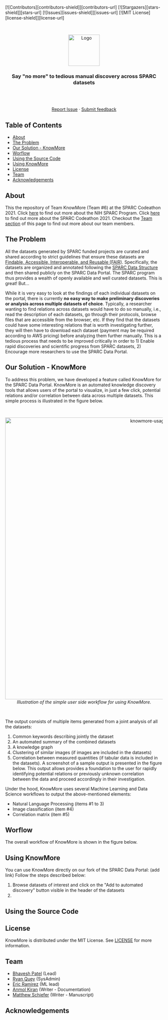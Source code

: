 [![Contributors][contributors-shield]][contributors-url]
[![Stargazers][stars-shield]][stars-url]
[![Issues][issues-shield]][issues-url]
[![MIT License][license-shield]][license-url]
<!-- [![DOI](https://zenodo.org/badge/185270688.svg)](https://zenodo.org/badge/latestdoi/185270688) -->

<!-- HEADER -->
<br />
<p align="center">
  <a href="#">
    <img src="coming-soon.png" alt="Logo" width="100" height="100">
  </a>

  <h3 align="center">Say "no more" to tedious manual discovery across SPARC datasets </h3>

  <p align="center">
     <br/>
   <i>  </i>
    <br />
    <br />
    <a href="https://github.com/bvhpatel/SODA/issues">Report Issue</a>
    ·
    <a href="https://docs.google.com/forms/d/e/1FAIpQLSfyUw2_NI1-2tlAr8oB5_JcJ_yjTB-zUDt9skfGjNU9qjITwg/viewform?ts=5e433bea">Submit feedback </a>
  </p>
</p>

<!-- TABLE OF CONTENTS -->
## Table of Contents

* [About](#about)
* [The Problem](#the-problem)
* [Our Solution - KnowMore](#our-solution---knowmore)
* [Worflow](#worflow)
* [Using the Source Code](#using-the-source-code)
* [Using KnowMore](#using-knowmore)
* [License](#license)
* [Team](#team)
* [Acknowledgements](#acknowledgements)

## About
This the repository of Team KnowMore (Team #6) at the SPARC Codeathon 2021. Click [here](https://commonfund.nih.gov/sparc) to find out more about the NIH SPARC Program. Click [here](https://sparc.science/help/2021-sparc-fair-codeathon) to find out more about the SPARC Codeathon 2021. Checkout the [Team section](#team) of this page to find out more about our team members.

## The Problem
All the datasets generated by SPARC funded projects are curated and shared according to strict guidelines that ensure these datasets are [Findable, Accessible, Interoperable, and Reusable (FAIR)](). Specifically, the datasets are organized and annotated following the [SPARC Data Structure]() and then shared publicly on the SPARC Data Portal. The SPARC program thus provides a wealth of openly available and well curated datasets. This is great! But...

While it is very easy to look at the findings of each individual datasets on the portal, there is currently **no easy way to make preliminary discoveries or analysis across multiple datasets of choice**. Typically, a researcher wanting to find relations across datasets would have to do so manually, i.e., read the description of each datasets, go through their protocols, browse files that are accessible from the browser, etc. If they find that the datasets could have some interesting relations that is worth investigating further, they will then have to download each dataset (payment may be required according to AWS pricing) before analyzing them further manually. This is a tedious process that needs to be improved critically in order to 1) Enable rapid discoveries and scientific progress from SPARC datasets, 2) Encourage more researchers to use the SPARC Data Portal.


## Our Solution - KnowMore
To address this problem, we have developed a feature called KnowMore for the SPARC Data Portal. KnowMore is an automated knowledge discovery tools that allows users of the portal to visualize, in just a few click, potential relations and/or correlation between data across multiple datasets. This simple process is illustrated in the figure below. 

<br/>
<p align="center">
   <img src="https://github.com/bvhpatel/test-repo/blob/main/docs/knowmore-usage.png" alt="knowmore-usage" width="900">
  <br/> 
  <i> Illustration of the simple user side workflow for using KnowMore. </i>
  </img>
 </p> 
<br/>

The output consists of multiple items generated from a joint analysis of all the datasets: 
1. Common keywords describing jointly the dataset
2. An automated summary of the combined datasets
3. A knowledge graph
4. Clustering of similar images (if images are included in the datasets)
5. Correlation between measured quantities (if tabular data is included in the datasets). 
A screenshot of a sample output is presented in the figure below. This output allows provides a foundation to the user for rapidly identifying potential relations or previously unknown correlation between the data and proceed accordingly in their investigation.

Under the hood, KnowMore uses several Machine Learning and Data Science workflows to output the above-mentioned elements:
*	Natural Language Processing (items #1 to 3)
*	Image classification (item #4)
*	Correlation matrix (item #5)

## Worflow
The overall workflow of KnowMore is shown in the figure below. 


## Using KnowMore
You can use KnowMore directly on our fork of the SPARC Data Portal: (add link)
Follow the steps described below:
1. Browse datasets of interest and click on the "Add to automated discovery" button visible in the header of the datasets 
2. 

## Using the Source Code

## License
KnowMore is distributed under the MIT License. See [LICENSE](https://github.com/bvhpatel/SODA/blob/master/LICENSE) for more information.

<!-- ## FAIR practices -->

## Team
* [Bhavesh Patel](https://github.com/bvhpatel/) (Lead)
* [Ryan Quey](https://github.com/RyanQuey) (SysAdmin)
* [Eric Ramirez](https://github.com/netshadows/) (ML lead)
* [Anmol Kiran](https://github.com/codemeleon) (Writer - Documentation)
* [Matthew Schiefer](https://github.com/schiefma/) (Writer - Manuscript)

## Acknowledgements
